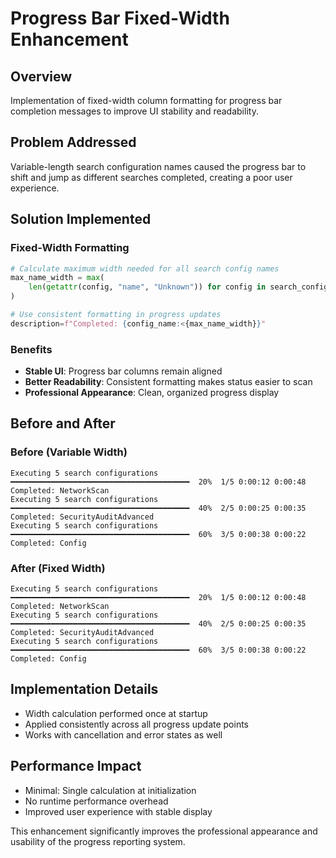 # Progress Bar Fixed-Width Enhancement

## Overview
Implementation of fixed-width column formatting for progress bar completion messages to improve UI stability and readability.

## Problem Addressed
Variable-length search configuration names caused the progress bar to shift and jump as different searches completed, creating a poor user experience.

## Solution Implemented

### Fixed-Width Formatting
```python
# Calculate maximum width needed for all search config names
max_name_width = max(
    len(getattr(config, "name", "Unknown")) for config in search_configs
)

# Use consistent formatting in progress updates
description=f"Completed: {config_name:<{max_name_width}}"
```

### Benefits
- **Stable UI**: Progress bar columns remain aligned
- **Better Readability**: Consistent formatting makes status easier to scan
- **Professional Appearance**: Clean, organized progress display

## Before and After

### Before (Variable Width)
```
Executing 5 search configurations ━━━━━━━━━━━━━━━━━━━━━━━━━━━━━━━━━━━━━━━━  20%  1/5 0:00:12 0:00:48
Completed: NetworkScan
Executing 5 search configurations ━━━━━━━━━━━━━━━━━━━━━━━━━━━━━━━━━━━━━━━━  40%  2/5 0:00:25 0:00:35
Completed: SecurityAuditAdvanced  
Executing 5 search configurations ━━━━━━━━━━━━━━━━━━━━━━━━━━━━━━━━━━━━━━━━  60%  3/5 0:00:38 0:00:22
Completed: Config
```

### After (Fixed Width)
```
Executing 5 search configurations ━━━━━━━━━━━━━━━━━━━━━━━━━━━━━━━━━━━━━━━━  20%  1/5 0:00:12 0:00:48
Completed: NetworkScan            
Executing 5 search configurations ━━━━━━━━━━━━━━━━━━━━━━━━━━━━━━━━━━━━━━━━  40%  2/5 0:00:25 0:00:35
Completed: SecurityAuditAdvanced  
Executing 5 search configurations ━━━━━━━━━━━━━━━━━━━━━━━━━━━━━━━━━━━━━━━━  60%  3/5 0:00:38 0:00:22
Completed: Config                 
```

## Implementation Details
- Width calculation performed once at startup
- Applied consistently across all progress update points
- Works with cancellation and error states as well

## Performance Impact
- Minimal: Single calculation at initialization
- No runtime performance overhead
- Improved user experience with stable display

This enhancement significantly improves the professional appearance and usability of the progress reporting system.
